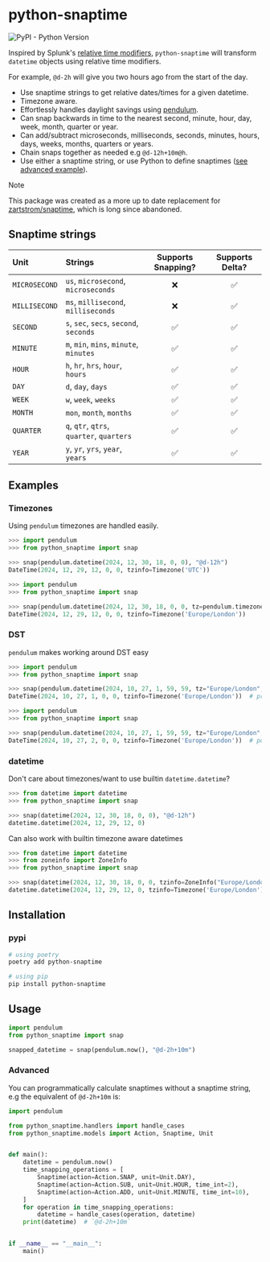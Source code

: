 # python-snaptime

![PyPI - Python Version](https://img.shields.io/pypi/pyversions/python-snaptime)

Inspired by Splunk's [relative time modifiers](http://docs.splunk.com/Documentation/Splunk/latest/SearchReference/SearchTimeModifiers#How_to_specify_relative_time_modifiers), `python-snaptime` will transform `datetime` objects using relative time modifiers.

For example, `@d-2h` will give you two hours ago from the start of the day.

- Use snaptime strings to get relative dates/times for a given datetime.
- Timezone aware.
- Effortlessly handles daylight savings using [pendulum](https://github.com/python-pendulum/pendulum).
- Can snap backwards in time to the nearest second, minute, hour, day, week, month, quarter or year.
- Can add/subtract microseconds, milliseconds, seconds, minutes, hours, days, weeks, months, quarters or years.
- Chain snaps together as needed e.g `@d-12h+10m@h`.
- Use either a snaptime string, or use Python to define snaptimes ([see advanced example](#advanced)).

> [!NOTE]
> This package was created as a more up to date replacement for [zartstrom/snaptime](https://github.com/zartstrom/snaptime), which is long since abandoned.

## Snaptime strings

| Unit          | Strings                                   | Supports Snapping? | Supports Delta? |
| :------------ | :---------------------------------------- | :----------------: | :-------------: |
| `MICROSECOND` | `us`, `microsecond`, `microseconds`       |         ❌         |       ✅        |
| `MILLISECOND` | `ms`, `millisecond`, `milliseconds`       |         ❌         |       ✅        |
| `SECOND`      | `s`, `sec`, `secs`, `second`, `seconds`   |         ✅         |       ✅        |
| `MINUTE`      | `m`, `min`, `mins`, `minute`, `minutes`   |         ✅         |       ✅        |
| `HOUR`        | `h`, `hr`, `hrs`, `hour`, `hours`         |         ✅         |       ✅        |
| `DAY`         | `d`, `day`, `days`                        |         ✅         |       ✅        |
| `WEEK`        | `w`, `week`, `weeks`                      |         ✅         |       ✅        |
| `MONTH`       | `mon`, `month`, `months`                  |         ✅         |       ✅        |
| `QUARTER`     | `q`, `qtr`, `qtrs`, `quarter`, `quarters` |         ✅         |       ✅        |
| `YEAR`        | `y`, `yr`, `yrs`, `year`, `years`         |         ✅         |       ✅        |

## Examples

### Timezones

Using `pendulum` timezones are handled easily.

```python
>>> import pendulum
>>> from python_snaptime import snap

>>> snap(pendulum.datetime(2024, 12, 30, 18, 0, 0), "@d-12h")
DateTime(2024, 12, 29, 12, 0, 0, tzinfo=Timezone('UTC'))
```

```python
>>> import pendulum
>>> from python_snaptime import snap

>>> snap(pendulum.datetime(2024, 12, 30, 18, 0, 0, tz=pendulum.timezone("Europe/London")), "@d-12h")
DateTime(2024, 12, 29, 12, 0, 0, tzinfo=Timezone('Europe/London'))
```

### DST

`pendulum` makes working around DST easy

```python
>>> import pendulum
>>> from python_snaptime import snap

>>> snap(pendulum.datetime(2024, 10, 27, 1, 59, 59, tz="Europe/London", fold=0), "+1s")
DateTime(2024, 10, 27, 1, 0, 0, tzinfo=Timezone('Europe/London'))  # pre-transition
```

```python
>>> import pendulum
>>> from python_snaptime import snap

>>> snap(pendulum.datetime(2024, 10, 27, 1, 59, 59, tz="Europe/London", fold=1), "+1s")
DateTime(2024, 10, 27, 2, 0, 0, tzinfo=Timezone('Europe/London'))  # post-transition (default)
```

### datetime

Don't care about timezones/want to use builtin `datetime.datetime`?

```python
>>> from datetime import datetime
>>> from python_snaptime import snap

>>> snap(datetime(2024, 12, 30, 18, 0, 0), "@d-12h")
datetime.datetime(2024, 12, 29, 12, 0)
```

Can also work with builtin timezone aware datetimes

```python
>>> from datetime import datetime
>>> from zoneinfo import ZoneInfo
>>> from python_snaptime import snap

>>> snap(datetime(2024, 12, 30, 18, 0, 0, tzinfo=ZoneInfo("Europe/London")), "@d-12h")
datetime.datetime(2024, 12, 29, 12, 0, tzinfo=Timezone('Europe/London'))
```

## Installation

### pypi

```sh
# using poetry
poetry add python-snaptime

# using pip
pip install python-snaptime
```

## Usage

```python
import pendulum
from python_snaptime import snap

snapped_datetime = snap(pendulum.now(), "@d-2h+10m")
```

### Advanced

You can programmatically calculate snaptimes without a snaptime string, e.g the equivalent of `@d-2h+10m` is:

```python
import pendulum

from python_snaptime.handlers import handle_cases
from python_snaptime.models import Action, Snaptime, Unit


def main():
    datetime = pendulum.now()
    time_snapping_operations = [
        Snaptime(action=Action.SNAP, unit=Unit.DAY),
        Snaptime(action=Action.SUB, unit=Unit.HOUR, time_int=2),
        Snaptime(action=Action.ADD, unit=Unit.MINUTE, time_int=10),
    ]
    for operation in time_snapping_operations:
        datetime = handle_cases(operation, datetime)
    print(datetime)  # `@d-2h+10m`


if __name__ == "__main__":
    main()

```
